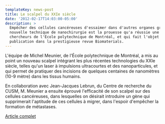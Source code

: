 ```yaml
---
templateKey: news-post
title: Le scalpel du XXIe siècle
date: '2012-02-17T14:03:00-05:00'
description: >
  Empêcher des cellules cancéreuses d'essaimer dans d'autres organes grâce à une
  nouvelle technique de nanochirurgie est la prouesse qu'a réussie une équipe de
  chercheurs de l'École polytechnique de Montréal, et qui fait l'objet d'une
  publication dans la prestigieuse revue Biomaterials.
---
```

L'équipe de Michel Meunier, de l'École polytechnique de Montréal, a mis au point un nouveau scalpel intégrant les plus récentes technologies du XXIe siècle, telles qu'un laser à impulsions ultracourtes et des nanoparticules, et qui permet de pratiquer des incisions de quelques centaines de nanomètres (10-9 mètre) dans les tissus humains.

En collaboration avec Jean-Jacques Lebrun, du Centre de recherche du CUSM, M. Meunier a ensuite éprouvé l'efficacité de son scalpel sur des cellules cancéreuses, dans lesquelles on désirait introduire un gène qui supprimerait l'aptitude de ces cellules à migrer, dans l'espoir d'empêcher la formation de métastases.

[Article complet](https://www.ledevoir.com/societe/science/342926/le-scalpel-du-xxie-siecle)
